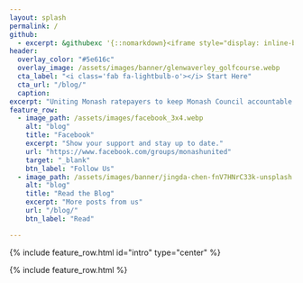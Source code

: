 ```yaml
---
layout: splash
permalink: /
github:
  - excerpt: &githubexc '{::nomarkdown}<iframe style="display: inline-block;" src="https://ghbtns.com/github-btn.html?user=monashunited&repo=monashunited.com.au&type=star&count=true&size=large" frameborder="0" scrolling="0" width="160px" height="30px"></iframe> <iframe style="display: inline-block;" src="https://ghbtns.com/github-btn.html?user=metaera&repo=monashunited.com.au&type=fork&count=true&size=large" frameborder="0" scrolling="0" width="158px" height="30px"></iframe>{:/nomarkdown}'
header:
  overlay_color: "#5e616c"
  overlay_image: /assets/images/banner/glenwaverley_golfcourse.webp
  cta_label: "<i class='fab fa-lightbulb-o'></i> Start Here"
  cta_url: "/blog/"
  caption:
excerpt: "Uniting Monash ratepayers to keep Monash Council accountable."
feature_row:
  - image_path: /assets/images/facebook_3x4.webp
    alt: "blog"
    title: "Facebook"
    excerpt: "Show your support and stay up to date."
    url: "https://www.facebook.com/groups/monashunited"
    target: "_blank"
    btn_label: "Follow Us"
  - image_path: /assets/images/banner/jingda-chen-fnV7HNrC33k-unsplash.webp
    alt: "blog"
    title: "Read the Blog"
    excerpt: "More posts from us"
    url: "/blog/"
    btn_label: "Read"

---
```



<style>
.archive__item-teaser {
    height: 250px;
}
.bravereferral {
  text-align: center;
}

</style>


{% include feature_row.html id="intro" type="center" %}



{% include feature_row.html %}
